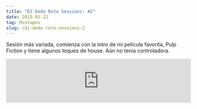 ```yaml
---
title: "DJ Dedo Roto Sessions: #2"
date: 2015-01-12
tag: Mixtapes
slug: /dj-dedo-roto-sessions-2
---
```


Sesión más variada, comienza con la intro de mi película favorita, Pulp Fiction y tiene algunos toques de house. Aún no tenía controladora.

<iframe width="100%" height="120" src="https://www.mixcloud.com/widget/iframe/?hide_cover=1&hide_artwork=1&feed=%2Fdjdedoroto%2Fdj-dedo-roto-sessions-2%2F" frameborder="0" ></iframe>
